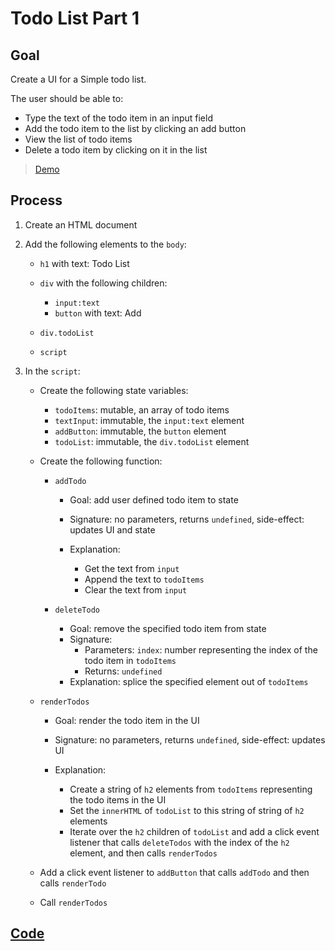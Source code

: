 # Todo List Part 1

## Goal

Create a UI for a Simple todo list.

The user should be able to:

- Type the text of the todo item in an input field
- Add the todo item to the list by clicking an add button
- View the list of todo items
- Delete a todo item by clicking on it in the list

> [Demo](demo.html)

## Process

1. Create an HTML document
2. Add the following elements to the `body`:

   - `h1` with text: Todo List
   - `div` with the following children:

     - `input:text`
     - `button` with text: Add

   - `div.todoList`
   - `script`

3. In the `script`:

   - Create the following state variables:

     - `todoItems`: mutable, an array of todo items
     - `textInput`: immutable, the `input:text` element
     - `addButton`: immutable, the `button` element
     - `todoList`: immutable, the `div.todoList` element

   - Create the following function:

     - `addTodo`

       - Goal: add user defined todo item to state
       - Signature: no parameters, returns `undefined`, side-effect: updates UI and state
       - Explanation:

         - Get the text from `input`
         - Append the text to `todoItems`
         - Clear the text from `input`

     - `deleteTodo`

       - Goal: remove the specified todo item from state
       - Signature:
         - Parameters: `index`: number representing the index of the todo item in `todoItems`
         - Returns: `undefined`
       - Explanation: splice the specified element out of `todoItems`

   - `renderTodos`

     - Goal: render the todo item in the UI
     - Signature: no parameters, returns `undefined`, side-effect: updates UI
     - Explanation:

       - Create a string of `h2` elements from `todoItems` representing the todo items in the UI
       - Set the `innerHTML` of `todoList` to this string of string of `h2` elements
       - Iterate over the `h2` children of `todoList` and add a click event listener that calls `deleteTodos` with the index of the `h2` element, and then calls `renderTodos`

   - Add a click event listener to `addButton` that calls `addTodo` and then calls `renderTodo`
   - Call `renderTodos`

## [Code](index.html)

